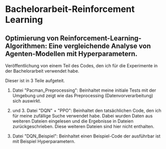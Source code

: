 # Bachelorarbeit-Reinforcement Learning

## Optimierung von Reinforcement-Learning-Algorithmen: Eine vergleichende Analyse von Agenten-Modellen mit Hyperparametern.

Veröffentlichung von einem Teil des Codes, den ich für die Experimente in der Bachelorarbeit verwendet habe.

Dieser ist in 3 Teile aufgeteit.

1. Datei "Pacman_Preprocessing":
   Beinhaltet meine initiale Tests mit der Umgebung und zeigt wie das Preprocessing (Datenvorverarbeitung) sich auswirkt.

2. und 3. Datei "DQN" + "PPO":
   Beinhaltet den tatsächlichen Code, den ich für meine zufällige Suche verwendet habe. Dabei wurden Daten aus weiteren Dateien eingelesen und die Ergebnisse in Dateien zurückgeschrieben.
   Diese weiteren Dateien sind hier nicht enthalten.

4. Datei "DQN_Beispiel":
   Beinhaltet einen Beispiel-Code der ausführbar ist mit Beispiel Hyperparametern.

